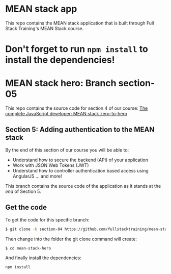 # MEAN stack app

This repo contains the MEAN stack application that is built through  Full Stack Training's MEAN Stack course.

Don't forget to run `npm install` to install the dependencies!
=======
# MEAN stack hero: Branch section-05

This repo contains the source code for section 4 of our course: [The complete JavaScript developer: MEAN stack zero-to-hero](http://www.fullstacktraining.com/courses/learn-the-mean-stack)

## Section 5: Adding authentication to the MEAN stack

By the end of this section of our course you will be able to:

* Understand how to secure the backend (API) of your application
* Work with JSON Web Tokens (JWT)
* Understand how to controller authentication based access using AngularJS
... and more!

This branch contains the source code of the application as it stands at the *end* of Section 5.

## Get the code

To get the code for this specific branch:

```bash
$ git clone -b section-04 https://github.com/fullstacktraining/mean-stack-hero.git
```

Then change into the folder the git clone command will create:

```bash
$ cd mean-stack-hero
```

And finally install the dependencies:

```bash
npm install
```
